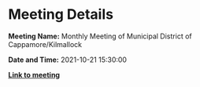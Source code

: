 # Meeting Details

**Meeting Name:** Monthly Meeting of Municipal District of Cappamore/Kilmallock

**Date and Time:** 2021-10-21 15:30:00

**<a href="https://www.limerick.ie/council/whats-on/monthly-meeting-municipal-district-cappamore-kilmallock-74" target="_blank">Link to meeting</a>**

